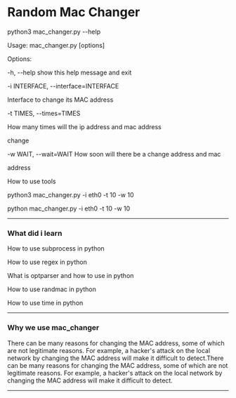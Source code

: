 <h1>Random Mac Changer</h1>

<p>python3 mac_changer.py --help<p>
<p>Usage: mac_changer.py [options]</p>
<p>Options:</p>
<p>-h, --help            show this help message and exit</p>
<p>-i INTERFACE, --interface=INTERFACE</p>
<p>Interface to change its MAC address</p>
<p>-t TIMES, --times=TIMES</p>
<p>How many times will the ip address and mac address</p>
<p>change</p>
<p>-w WAIT, --wait=WAIT  How soon will there be a change address and mac</p>
<p>address</p>                  
<p>How to use tools</p>
<p>python3 mac_changer.py -i eth0 -t 10 -w 10</p>
<p>python mac_changer.py -i eth0 -t 10 -w 10 </p>
<hr>
<h3>What did i learn</h3>
<p>How to use subprocess in python</p>
<p>How to use regex in python</p>
<p>What is optparser and how to use in python</p>
<p>How to use randmac in python</p>
<p>How to use time in python</p>
<hr>
<h3>Why we use mac_changer</h3>
<p>There can be many reasons for changing the MAC address, some of which are not legitimate reasons. For example, a hacker's attack on the local network by changing the MAC address will make it difficult to detect.There can be many reasons for changing the MAC address, some of which are not legitimate reasons. For example, a hacker's attack on the local network by changing the MAC address will make it difficult to detect.</p>
<hr>
